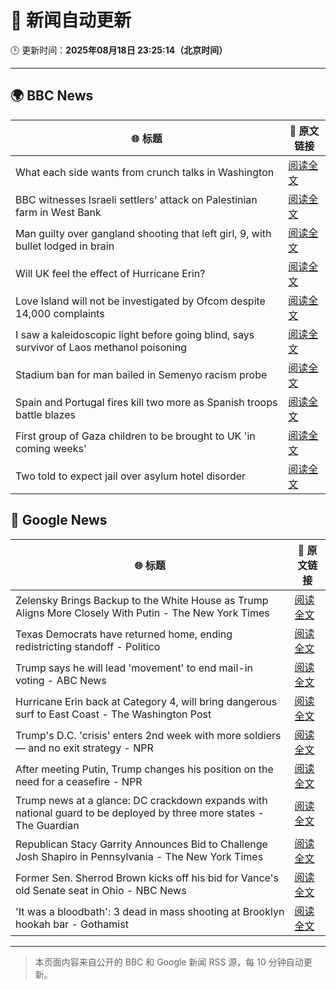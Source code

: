 # 🧠 新闻自动更新

🕒 更新时间：**2025年08月18日 23:25:14（北京时间）**

---

## 🌍 BBC News

| 🌐 标题 | 🔗 原文链接 |
|--------|-------------|
| What each side wants from crunch talks in Washington | [阅读全文](https://www.bbc.com/news/articles/cy4dq2yve5lo?at_medium=RSS&at_campaign=rss) |
| BBC witnesses Israeli settlers' attack on Palestinian farm in West Bank | [阅读全文](https://www.bbc.com/news/articles/cewy88jle0eo?at_medium=RSS&at_campaign=rss) |
| Man guilty over gangland shooting that left girl, 9, with bullet lodged in brain | [阅读全文](https://www.bbc.com/news/articles/c939v7gejlpo?at_medium=RSS&at_campaign=rss) |
| Will UK feel the effect of Hurricane Erin? | [阅读全文](https://www.bbc.com/weather/articles/cg7jy3jk2e4o?at_medium=RSS&at_campaign=rss) |
| Love Island will not be investigated by Ofcom despite 14,000 complaints | [阅读全文](https://www.bbc.com/news/articles/cj4wlpvdzjyo?at_medium=RSS&at_campaign=rss) |
| I saw a kaleidoscopic light before going blind, says survivor of Laos methanol poisoning | [阅读全文](https://www.bbc.com/news/articles/czd0qlmjl05o?at_medium=RSS&at_campaign=rss) |
| Stadium ban for man bailed in Semenyo racism probe | [阅读全文](https://www.bbc.com/news/articles/clyvdp2n205o?at_medium=RSS&at_campaign=rss) |
| Spain and Portugal fires kill two more as Spanish troops battle blazes | [阅读全文](https://www.bbc.com/news/articles/cz60y7npl32o?at_medium=RSS&at_campaign=rss) |
| First group of Gaza children to be brought to UK 'in coming weeks' | [阅读全文](https://www.bbc.com/news/articles/c30z17376ego?at_medium=RSS&at_campaign=rss) |
| Two told to expect jail over asylum hotel disorder | [阅读全文](https://www.bbc.com/news/articles/cg7jy3drd85o?at_medium=RSS&at_campaign=rss) |

## 📰 Google News

| 🌐 标题 | 🔗 原文链接 |
|--------|-------------|
| Zelensky Brings Backup to the White House as Trump Aligns More Closely With Putin - The New York Times | [阅读全文](https://news.google.com/rss/articles/CBMihgFBVV95cUxQOVIxUmhHWGl0dm5RalpSRTZzSWhJeHJsQkltMXh5YnNYMFB6UXJSSTJPcHlXRGtlQ05QT1lDazZ0Uk9COFJTZk9OYjNxYm5NVF95TWVzR0tSelctbzllN1M3NlppQ1RPNzdfLVBVZDAtd1NRZmhtMU5aZDQzb2ttcW1Xa1dUdw?oc=5) |
| Texas Democrats have returned home, ending redistricting standoff - Politico | [阅读全文](https://news.google.com/rss/articles/CBMimAFBVV95cUxOeGtndHk5ZkVmUVNEUUhONkdrQ1VnMHdjdk9JdGdlZFd4dnFmM3laZk56c2VleHJvZ1NySjk1czF4eDdya3NwdWZhVGJ5SmxkUWs5UUJTRVFWSGhicWV1ZmEzeHZWME53NXE0dzZ6ck5yT1BlSXFFeDdadnA3Q3lybE82cEtzQS1FV3EzSl8xLWM1VS1EV1dMTQ?oc=5) |
| Trump says he will lead 'movement' to end mail-in voting - ABC News | [阅读全文](https://news.google.com/rss/articles/CBMijwFBVV95cUxOZ0dIa1BZVk1OZ2VHM0c0V3JlYTRNRk9McjRRb3B0MVd1X0R1SGtpTmpWWVFuWkFJbG9KZ2JEVlppR0RtRFE1QjZzVUJ1R1RuaVl3YklYNi1EQnk1VlFrUlhaQ052aHBwcU1TTWJaRHJuSWRTVlBfUHcxei1DVGFRTlpCc0NPUlpuZ2hiZllMUdIBlAFBVV95cUxQNXNmZ1JkNkpGOUh2MjlHU0FVd2l4SS1Sd0h2OW9vbU1mUXNBNlp0LUtqTWJJeldHUHZOb3ZMdVJZdkM1MlJ4UHFzRTJQSkNZTHM3emo3b2dvUHpsbWhwWmZCMk5KT0lSNEdQRmpGamVLa0lKNUllbm9TdWliblZsRmE1OWpweFZCU2FQTjZQUkVpdktL?oc=5) |
| Hurricane Erin back at Category 4, will bring dangerous surf to East Coast - The Washington Post | [阅读全文](https://news.google.com/rss/articles/CBMilgFBVV95cUxPMmZCaWhmRDRGU1lVX1RWR1kyS1Z6NDFjaGk0VHVRX3ZudnlQRVl6LVhjaXgwdU9KTXZpTnQtX2Y1X2dZU1RsVlZ3QWZkN0lFWS1lN1NoMk9PNTh3cGZJV2xFMFk5dzdsMU1HR1dfbGVRbW9kWXVZemJWZ1VpUWZvVXo1UHhWUTJEY21iTDRlRW91MkNuSXc?oc=5) |
| Trump's D.C. 'crisis' enters 2nd week with more soldiers — and no exit strategy - NPR | [阅读全文](https://news.google.com/rss/articles/CBMijwFBVV95cUxPSW9JZ3ZUb1ZTSEl6MFRzOUQ3SXN5b0JQRHJVVExLYzJSNnh1bDNIQ3VhanZmaVJOQ25Ja3duZmw1eWhPWF85ZVE4bmY0TG1MMmZKZnhiQlRZY2pkT1BIVnpMb1J0TFVHQlBOS2hUcVBwV01hNUd5TXdhbW9KekphMDgzcWF0cTN1WVZBcnh2Yw?oc=5) |
| After meeting Putin, Trump changes his position on the need for a ceasefire - NPR | [阅读全文](https://news.google.com/rss/articles/CBMicEFVX3lxTE56VDVmYW1HdFduWDBsZ3B4UDdNWGRNblFiTEtSM1pHbnJkRnpBNjRVZ1BNLTNGVnJtSGdDYUpFTG80UzBodVhEZ214eEhIS29jamwwNHhfTFZncHJtaVlIdDA4RTRGZ09STDJEVEhac2c?oc=5) |
| Trump news at a glance: DC crackdown expands with national guard to be deployed by three more states - The Guardian | [阅读全文](https://news.google.com/rss/articles/CBMingFBVV95cUxOOGRSRXp4UFZ1ZmlNVG1xa2VRZDFpU2gyMm5GRU4tVXI1cVdZU01wdzJxcmJCdXAzY0YtTzJtODBRLVVRSDhEWlJ1MEtka3ZibWFXSGZRelJuTUpXaDhLaTRBVFA1UVhqUzFocEJGSEp5c0UxeXYyRmNROVN5OVNKUjZEUmxrQkNGSzNJZTBRa1NINUFoakhKYXAweFA0UQ?oc=5) |
| Republican Stacy Garrity Announces Bid to Challenge Josh Shapiro in Pennsylvania - The New York Times | [阅读全文](https://news.google.com/rss/articles/CBMipAFBVV95cUxPbHdQQ0pJRUdaUkNRUnQ2Q2EydjlvaXAwYkVSMXlad2VDRDdOMHZzT3duMXAxM3ZDSE9qajl2NEF2QWRvTTdkUFZvRjRRbzBYOTNZa1JGRmV5X0tYcFFPVjVQaXk3a1U0YTh0aF9KdUJKNU5XS01pNE41R3R5dWV3cU12YXgwcUY3Y1MweURRQmxJU0dzbGJUVE1yVzk0YXlCNHZXTA?oc=5) |
| Former Sen. Sherrod Brown kicks off his bid for Vance's old Senate seat in Ohio - NBC News | [阅读全文](https://news.google.com/rss/articles/CBMirwFBVV95cUxQenJvNHJLY2thNG1aNVZrMnEzUmhhanhVSXZQTDZnb2cxWGhMY29MSjlZbGltQnlyT2hUY1NhUnd4RWxzLTRIdXRYWlFGU0I0Nll4NThOdDVrUDJCSzFFWFpSRmRtQlJ1T3lRQnZScGtoT0IzQUtJeVBfcmM5aDZadWl2MFNlbkZvS0xPbDBIMHh6d2toN0N1MkpXbGpSOXBpUUpiMElDYnROZkc0cU5r0gFWQVVfeXFMTkVMSTFZVjR5VksyTFpKRzkxczA0Z2hWVzBJZEo3eHNjQ2ZCcVNZQjJuYVN0UkE1UWZBUDJCb1V5TmI5c2ltVGlGNmxtSEpkb29kLUIzSXc?oc=5) |
| 'It was a bloodbath': 3 dead in mass shooting at Brooklyn hookah bar - Gothamist | [阅读全文](https://news.google.com/rss/articles/CBMihAFBVV95cUxNVmJiWXFnUzI4NmVFQXM5NHhYa2RiTWxjczEtVm9aZ3psUFR2U1h6S1E2YkRCcnJxbmtEZGJWdmtMYUI0T2c1dk1tM1prM01PTDFSbzFVQ1JnNVFUaGFYMWpSU0pTVjBpX3NMaVFYeFJXX25sbUg1eHlyWVp5VUYyaDJsbjc?oc=5) |

---
> 本页面内容来自公开的 BBC 和 Google 新闻 RSS 源，每 10 分钟自动更新。